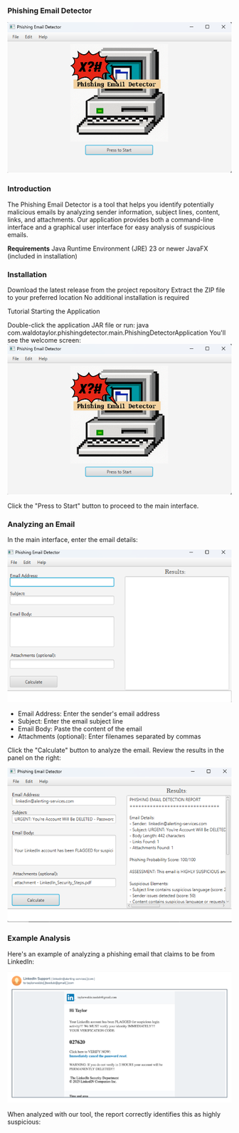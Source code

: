 ### Phishing Email Detector

![Image Alt](https://github.com/Taylorwaldo/PhishingEmailDetector/blob/077fbba69f4a480b4434c4ee5a933aeac7d5daf4/UTF-8Screenshot(110).png)

### Introduction
The Phishing Email Detector is a tool that helps you identify potentially malicious emails by analyzing sender information, subject lines, content, links, and attachments. Our application provides both a command-line interface and a graphical user interface for easy analysis of suspicious emails.

**Requirements**
Java Runtime Environment (JRE) 23 or newer
JavaFX (included in installation)

### Installation

Download the latest release from the project repository
Extract the ZIP file to your preferred location
No additional installation is required

Tutorial
Starting the Application

Double-click the application JAR file or run: java com.waldotaylor.phishingdetector.main.PhishingDetectorApplication
You'll see the welcome screen:
![Image Alt](https://github.com/Taylorwaldo/PhishingEmailDetector/blob/077fbba69f4a480b4434c4ee5a933aeac7d5daf4/UTF-8Screenshot(110).png)

Click the "Press to Start" button to proceed to the main interface.

### Analyzing an Email

In the main interface, enter the email details:

![Image Alt](https://github.com/Taylorwaldo/PhishingEmailDetector/blob/main/UTF-8Screenshot(111).png?raw=true)

  - Email Address: Enter the sender's email address
  - Subject: Enter the email subject line
  - Email Body: Paste the content of the email
  - Attachments (optional): Enter filenames separated by commas


Click the "Calculate" button to analyze the email.
Review the results in the panel on the right:

![Image Alt](https://github.com/Taylorwaldo/PhishingEmailDetector/blob/main/UTF-8Screenshot(112).png?raw=true)

### Example Analysis
Here's an example of analyzing a phishing email that claims to be from LinkedIn:

![Image Alt](https://github.com/Taylorwaldo/PhishingEmailDetector/blob/main/Scam.png?raw=true)

When analyzed with our tool, the report correctly identifies this as highly suspicious:


 
